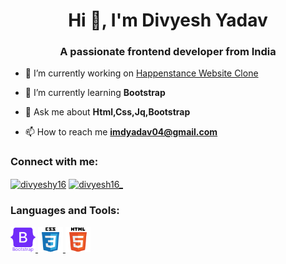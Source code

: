 <h1 align="center">Hi 👋, I'm Divyesh Yadav</h1>
<h3 align="center">A passionate frontend developer from India</h3>

- 🔭 I’m currently working on [Happenstance Website Clone](https://happyfooter.000webhostapp.com/)

- 🌱 I’m currently learning **Bootstrap**

- 💬 Ask me about **Html,Css,Jq,Bootstrap**

- 📫 How to reach me **imdyadav04@gmail.com**

<h3 align="left">Connect with me:</h3>
<p align="left">
<a href="https://linkedin.com/in/divyeshy16" target="blank"><img align="center" src="https://raw.githubusercontent.com/rahuldkjain/github-profile-readme-generator/master/src/images/icons/Social/linked-in-alt.svg" alt="divyeshy16" height="30" width="40" /></a>
<a href="https://instagram.com/divyesh16_" target="blank"><img align="center" src="https://raw.githubusercontent.com/rahuldkjain/github-profile-readme-generator/master/src/images/icons/Social/instagram.svg" alt="divyesh16_" height="30" width="40" /></a>
</p>

<h3 align="left">Languages and Tools:</h3>
<p align="left"> <a href="https://getbootstrap.com" target="_blank" rel="noreferrer"> <img src="https://raw.githubusercontent.com/devicons/devicon/master/icons/bootstrap/bootstrap-plain-wordmark.svg" alt="bootstrap" width="40" height="40"/> </a> <a href="https://www.w3schools.com/css/" target="_blank" rel="noreferrer"> <img src="https://raw.githubusercontent.com/devicons/devicon/master/icons/css3/css3-original-wordmark.svg" alt="css3" width="40" height="40"/> </a> <a href="https://www.w3.org/html/" target="_blank" rel="noreferrer"> <img src="https://raw.githubusercontent.com/devicons/devicon/master/icons/html5/html5-original-wordmark.svg" alt="html5" width="40" height="40"/> </a> </p>
